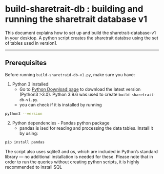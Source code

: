 # build-sharetrait-db : building and running the sharetrait database v1

This document explains how to set up and build the sharetrait-database-v1 in your desktop.
A python script creates the sharetrait databse using the set of tables used in version1. 

---
## Prerequisites

Before running `build-sharetraid-db-v1.py`, make sure you have:

1. Python 3 installed
   - Go to [Python Download page](https://www.python.org/downloads/) to download the latest version (Python3 >3.0). Python 3.9.6 was used to create `build-sharetrait-db-v1.py`.
   - you can check if it is installed by running
  ```bash
  python3 --version
  ```
2. Python dependencies - Pandas python package
   - pandas is ised for reading and processing the data tables. Install it by using:
  
  ```bash
  pip install pandas
  ```

The script also uses sqlite3 and os, which are included in Python’s standard library — no additional installation is needed for these.
Please note that in order to run the queries without creating python scripts, it is highly recommended to install SQL








